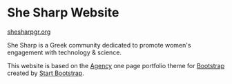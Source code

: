 # She Sharp Website

[shesharpgr.org](http://shesharpgr.org/)

She Sharp is a Greek community dedicated to promote women's engagement with technology & science.

This website is based on the [Agency](http://startbootstrap.com/template-overviews/agency/) one page portfolio theme for [Bootstrap](http://getbootstrap.com/) created by [Start Bootstrap](http://startbootstrap.com/).

